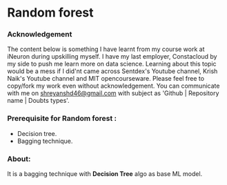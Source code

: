 # Random forest

### Acknowledgement
The content below is something I have learnt from my course work at iNeuron during upskilling myself. I have my last employer, Constacloud by my side to push me learn more on data science. Learning about this topic would be a mess if I did'nt came across Sentdex's Youtube channel, Krish Naik's Youtube channel and MIT opencourseware. Please feel free to copy/fork my work even without acknowledgement. You can communicate with me on shreyanshd46@gmail.com with subject as 'Github | Repository name | Doubts types'. 

### Prerequisite for Random forest :
- Decision tree.
- Bagging technique.

### About:
It is a bagging technique with **Decision Tree** algo as base ML model.
